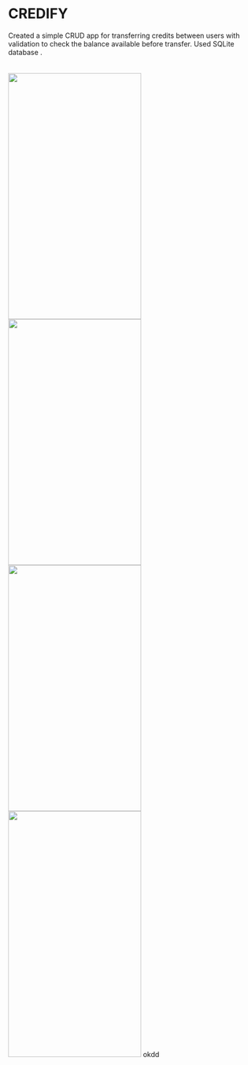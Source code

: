 # CREDIFY
Created a simple CRUD app for transferring credits between users with validation to check the balance available before transfer. Used SQLite database .<br><br><br>
<img src="ss/1.png" width=270 height=500></img>
<img src="ss/2.png" width=270 height=500></img><br>
<img src="ss/3.png" width=270 height=500></img>
<img src="ss/4.png" width=270 height=500></img>
okdd
